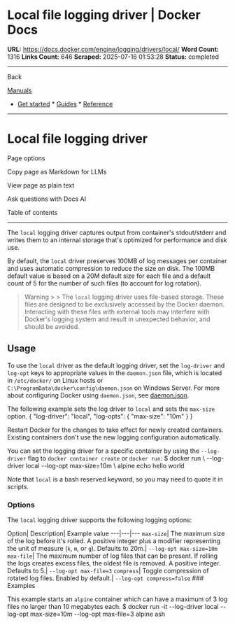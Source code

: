 # Local file logging driver | Docker Docs

**URL:** https://docs.docker.com/engine/logging/drivers/local/
**Word Count:** 1316
**Links Count:** 646
**Scraped:** 2025-07-16 01:53:28
**Status:** completed

---

Back

[Manuals](https://docs.docker.com/manuals/)

  * [Get started](https://docs.docker.com/get-started/)   * [Guides](https://docs.docker.com/guides/)   * [Reference](https://docs.docker.com/reference/)

* * *

# Local file logging driver

Page options

Copy page as Markdown for LLMs

View page as plain text

Ask questions with Docs AI

Table of contents

* * *

The `local` logging driver captures output from container's stdout/stderr and writes them to an internal storage that's optimized for performance and disk use.

By default, the `local` driver preserves 100MB of log messages per container and uses automatic compression to reduce the size on disk. The 100MB default value is based on a 20M default size for each file and a default count of 5 for the number of such files \(to account for log rotation\).

> Warning >  > The `local` logging driver uses file-based storage. These files are designed to be exclusively accessed by the Docker daemon. Interacting with these files with external tools may interfere with Docker's logging system and result in unexpected behavior, and should be avoided.

## Usage

To use the `local` driver as the default logging driver, set the `log-driver` and `log-opt` keys to appropriate values in the `daemon.json` file, which is located in `/etc/docker/` on Linux hosts or `C:\ProgramData\docker\config\daemon.json` on Windows Server. For more about configuring Docker using `daemon.json`, see [daemon.json](https://docs.docker.com/reference/cli/dockerd/#daemon-configuration-file).

The following example sets the log driver to `local` and sets the `max-size` option.               {       "log-driver": "local",       "log-opts": {         "max-size": "10m"       }     }

Restart Docker for the changes to take effect for newly created containers. Existing containers don't use the new logging configuration automatically.

You can set the logging driver for a specific container by using the `--log-driver` flag to `docker container create` or `docker run`:               $ docker run \           --log-driver local --log-opt max-size=10m \           alpine echo hello world     

Note that `local` is a bash reserved keyword, so you may need to quote it in scripts.

### Options

The `local` logging driver supports the following logging options:

Option| Description| Example value   ---|---|---   `max-size`| The maximum size of the log before it's rolled. A positive integer plus a modifier representing the unit of measure \(`k`, `m`, or `g`\). Defaults to 20m.| `--log-opt max-size=10m`   `max-file`| The maximum number of log files that can be present. If rolling the logs creates excess files, the oldest file is removed. A positive integer. Defaults to 5.| `--log-opt max-file=3`   `compress`| Toggle compression of rotated log files. Enabled by default.| `--log-opt compress=false`      ### Examples

This example starts an `alpine` container which can have a maximum of 3 log files no larger than 10 megabytes each.               $ docker run -it --log-driver local --log-opt max-size=10m --log-opt max-file=3 alpine ash